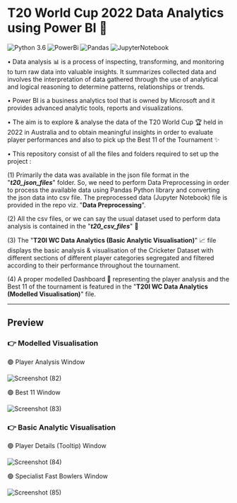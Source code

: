 
# T20 World Cup 2022 Data Analytics using Power BI 🏏

![Python 3.6](https://img.shields.io/badge/Python-3.6-brightgreen.svg) ![PowerBi](https://img.shields.io/badge/Tool-PowerBi-magenta.svg) ![Pandas](https://img.shields.io/badge/Library-Pandas-yellow.svg) ![JupyterNotebook](https://img.shields.io/badge/Tool-JupyterNotebook-crimson.svg)

• Data analysis 📊 is a process of inspecting, transforming, and monitoring to turn raw data into valuable insights. It summarizes collected data and involves the 
  interpretation of data gathered through the use of analytical and logical reasoning to determine patterns, relationships or trends.

• Power BI is a business analytics tool that is owned by Microsoft and it provides advanced analytic tools, reports and visualizations.

• The aim is to explore & analyse the data of the T20 World Cup 🏆 held in 2022 in Australia and to obtain meaningful insights in order to evaluate player performances and also to pick up the Best 11 of the Tournament ✨



• This repository consist of all the files and folders required to set up the project :

   (1) Primarily the data was available in the json file format in the "___t20_json_files___" folder. So, we need to perform Data Preprocessing in order to process the available data using Pandas Python library and converting the json data into csv file. The preprocessed data (Jupyter Notebook) file is provided in the repo viz. "__Data Preprocessing__".
   
   (2) All the csv files, or we can say the usual dataset used to perform data analysis is contained in the "___t20_csv_files___" 📁

   (3) The "__T20I WC Data Analytics (Basic Analytic Visualisation)__" 📈 file displays the basic analysis & visualisation of the Cricketer Dataset with different sections of different player categories segregated and filtered according to their performance throughout the tournament.

   (4) A proper modelled Dashboard 🤩 representing the player analysis and the Best 11 of the tournament is featured in the "__T20I WC Data Analytics (Modelled Visualisation)__" file.



   -----------------------------------------------------------------------------------------------------------------------------------------------------------------


## Preview

### 👉 __Modelled Visualisation__


  🟢 Player Analysis Window

![Screenshot (82)](https://github.com/Parikshit88/T20WC-2022-Data-Analytics/assets/110611239/848b7509-e4fa-4836-849e-8944a0ccce7f)

  🟢 Best 11 Window

![Screenshot (83)](https://github.com/Parikshit88/T20WC-2022-Data-Analytics/assets/110611239/c88ddb68-2121-4189-9c2c-1469b5982a4b)

### 👉 __Basic Analytic Visualisation__

  🟢 Player Details (Tooltip) Window

![Screenshot (84)](https://github.com/Parikshit88/T20WC-2022-Data-Analytics/assets/110611239/7f5c314b-4c17-4361-8ee4-271ac6044af9)


  🟢 Specialist Fast Bowlers Window

![Screenshot (85)](https://github.com/Parikshit88/T20WC-2022-Data-Analytics/assets/110611239/8f8f766d-0121-47d8-83d1-e1e5343f27de)



